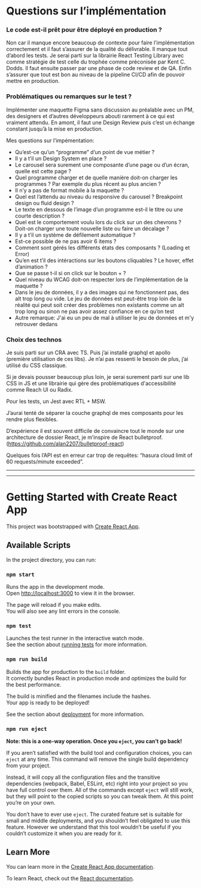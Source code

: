 # Questions sur l’implémentation

### Le code est-il prêt pour être déployé en production ?

Non car il manque encore beaucoup de contexte pour faire l’implémentation correctement et il faut s’assurer de la qualité du délivrable. Il manque tout d’abord les tests. Je serai parti sur la librairie React Testing Library avec comme stratégie de test celle du trophée comme préconisée par Kent C. Dodds. Il faut ensuite passer par une phase de code review et de QA. Enfin s’assurer que tout est bon au niveau de la pipeline CI/CD afin de pouvoir mettre en production.

### Problématiques ou remarques sur le test ?

Implémenter une maquette Figma sans discussion au préalable avec un PM, des designers et d’autres développeurs abouti rarement à ce qui est vraiment attendu. En amont, il faut une Design Review puis c’est un échange constant jusqu’à la mise en production. 

Mes questions sur l’impémentation:

- Qu’est-ce qu’un “programme” d’un point de vue métier ?
- Il y a t’il un Design System en place ?
- Le carousel sera surement une composante d’une page ou d’un écran, quelle est cette page ?
- Quel programme charger et de quelle manière doit-on charger les programmes ? Par exemple du plus récent au plus ancien ?
- Il n’y a pas de format mobile à la maquette ?
- Quel est l’attendu au niveau du responsive du carousel ? Breakpoint design ou fluid design ?
- Le texte en dessous de l’image d’un programme est-il le titre ou une courte description ?
- Quel est le comportement voulu lors du click sur un des chevrons ? Doit-on charger une toute nouvelle liste ou faire un décalage ?
- Il y a t’il un système de défilement automatique ?
- Est-ce possible de ne pas avoir 6 items ?
- Comment sont gérés les différents états des composants ? (Loading et Error)
- Qu’en est t’il des intéractions sur les boutons cliquables ? Le hover, effet d’animation ?
- Que se passe t-il si on click sur le bouton + ?
- Quel niveau du WCAG doit-on respecter lors de l’implémentation de la maquette ?
- Dans le jeu de données, il y a des images qui ne fonctionnent pas, des alt trop long ou vide. Le jeu de données est peut-être trop loin de la réalité qui peut soit créer des problèmes non existants comme un alt trop long ou sinon ne pas avoir assez confiance en ce qu’on test
- Autre remarque: J'ai eu un peu de mal à utiliser le jeu de données et m'y retrouver dedans

### Choix des technos

Je suis parti sur un CRA avec TS. Puis j’ai installé graphql et apollo (première utilisation de ces libs). Je n’ai pas ressenti le besoin de plus, j’ai utilisé du CSS classique.

Si je devais pousser beaucoup plus loin, je serai surement parti sur une lib CSS in JS et une librairie qui gère des problématiques d'accessibilité comme Reach UI ou Radix.

Pour les tests, un Jest avec RTL + MSW.

J’aurai tenté de séparer la couche graphql de mes composants pour les rendre plus flexibles.

D’expérience il est souvent difficile de convaincre tout le monde sur une architecture de dossier React, je m’inspire de React bulletproof. (https://github.com/alan2207/bulletproof-react)

Quelques fois l’API est en erreur car trop de requêtes: “hasura cloud limit of 60 requests/minute exceeded”.

----
----


# Getting Started with Create React App

This project was bootstrapped with [Create React App](https://github.com/facebook/create-react-app).

## Available Scripts

In the project directory, you can run:

### `npm start`

Runs the app in the development mode.\
Open [http://localhost:3000](http://localhost:3000) to view it in the browser.

The page will reload if you make edits.\
You will also see any lint errors in the console.

### `npm test`

Launches the test runner in the interactive watch mode.\
See the section about [running tests](https://facebook.github.io/create-react-app/docs/running-tests) for more information.

### `npm run build`

Builds the app for production to the `build` folder.\
It correctly bundles React in production mode and optimizes the build for the best performance.

The build is minified and the filenames include the hashes.\
Your app is ready to be deployed!

See the section about [deployment](https://facebook.github.io/create-react-app/docs/deployment) for more information.

### `npm run eject`

**Note: this is a one-way operation. Once you `eject`, you can’t go back!**

If you aren’t satisfied with the build tool and configuration choices, you can `eject` at any time. This command will remove the single build dependency from your project.

Instead, it will copy all the configuration files and the transitive dependencies (webpack, Babel, ESLint, etc) right into your project so you have full control over them. All of the commands except `eject` will still work, but they will point to the copied scripts so you can tweak them. At this point you’re on your own.

You don’t have to ever use `eject`. The curated feature set is suitable for small and middle deployments, and you shouldn’t feel obligated to use this feature. However we understand that this tool wouldn’t be useful if you couldn’t customize it when you are ready for it.

## Learn More

You can learn more in the [Create React App documentation](https://facebook.github.io/create-react-app/docs/getting-started).

To learn React, check out the [React documentation](https://reactjs.org/).
